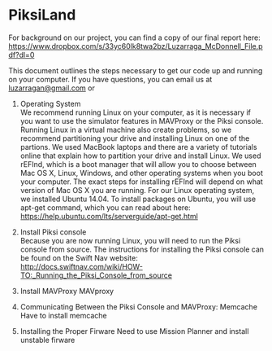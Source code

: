 # PiksiLand

For background on our project, you can find a copy of our final report here:  
https://www.dropbox.com/s/33yc60lk8twa2bz/Luzarraga_McDonnell_File.pdf?dl=0  

This document outlines the steps necessary to get our code up and running on your computer. If you have questions, you can email us at luzarragan@gmail.com or 

1. Operating System  
We recommend running Linux on your computer, as it is necessary if you want to use the simulator features in MAVProxy or the Piksi console. Running Linux in a virtual machine also create problems, so we recommend partitioning your drive and installing Linux on one of the partions. We used MacBook laptops and there are a variety of tutorials online that explain how to partition your drive and install Linux. We used rEFInd, which is a boot manager that will allow you to choose between Mac OS X, Linux, Windows, and other operating systems when you boot your computer. The exact steps for installing rEFInd will depend on what version of Mac OS X you are running. For our Linux operating system, we installed Ubuntu 14.04. To install packages on Ubuntu, you will use apt-get command, which you can read about here: https://help.ubuntu.com/lts/serverguide/apt-get.html  

2. Install Piksi console  
Because you are now running Linux, you will need to run the Piksi console from source. The instructions for installing the Piksi console can be found on the Swift Nav website:  
http://docs.swiftnav.com/wiki/HOW-TO:_Running_the_Piksi_Console_from_source  

3. Install MAVProxy
MAVproxy 

4. Communicating Between the Piksi Console and MAVProxy: Memcache 
Have to install memcache

5. Installing the Proper Firware
Need to use Mission Planner and install unstable firware



	

